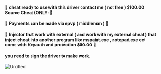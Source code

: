 #### 🌠 cheat ready to use with this driver contact me ( not free ) $100.00 Source Cheat (ONLY) 🌠
#### 🌠 Payments can be made via epvp ( middleman ) 🌠
#### 🌟 Injector that work with external ( and work with my external cheat ) that inject cheat into another program like mspaint.exe , notepad.exe ect come with Keyauth and protection $50.00 🌟
#### you need to sign the driver to make work.
![Untitled](https://github.com/user-attachments/assets/ade0e59f-0de3-4dcb-82d7-66d01379fa5d)
